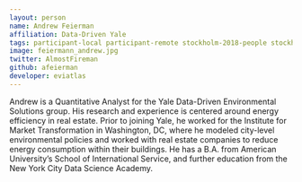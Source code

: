 ```yaml
---
layout: person
name: Andrew Feierman
affiliation: Data-Driven Yale
tags: participant-local participant-remote stockholm-2018-people stockholm-mini-2018-people canberra-2019-people stockholm-2018-local stockholm-mini-2018-local canberra-2019-remote
image: feiermann_andrew.jpg
twitter: AlmostFireman
github: afeierman
developer: eviatlas
---
```

Andrew is a Quantitative Analyst for the Yale Data-Driven Environmental Solutions group. His research and experience is centered around energy efficiency in real estate. Prior to joining Yale, he worked for the Institute for Market Transformation in Washington, DC, where he modeled city-level environmental policies and worked with real estate companies to reduce energy consumption within their buildings. He has a B.A. from American University’s School of International Service, and further education from the New York City Data Science Academy.